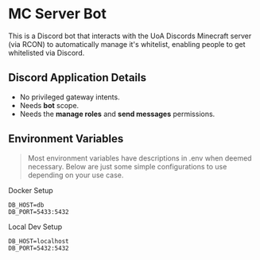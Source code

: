 # MC Server Bot

This is a Discord bot that interacts with the UoA Discords Minecraft server (via RCON) to automatically manage it's whitelist, enabling people to get whitelisted via Discord.

## Discord Application Details

- No privileged gateway intents.
- Needs **bot** scope.
- Needs the **manage roles** and **send messages** permissions.

## Environment Variables

> Most environment variables have descriptions in .env when deemed necessary. Below are just some simple configurations to use depending on your use case.

Docker Setup

```env
DB_HOST=db
DB_PORT=5433:5432
```

Local Dev Setup

```env
DB_HOST=localhost
DB_PORT=5432:5432
```
